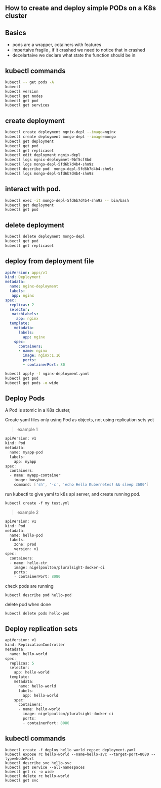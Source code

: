 ## How to create and deploy simple PODs on a K8s cluster

## Basics 



- pods are a wrapper, cotainers with features
- impertaive fragile , if it crashed we need to notice that in crashed 
- decelartaive we declare what state the function should be in 






## kubectl commands
```bash
kubectl -- get pods -A
kubectl 
kubectl version
kubectl get nodes
kubectl get pod
kubectl get services
```
## create deployment
```bash
kubectl create deployment ngnix-depl --image=nginx
kubectl create deployment mongo-depl --image=mongo
kubectl get deployment
kubectl get pod
kubectl get replicaset
kubectl edit deployment ngnix-depl
kubectl logs ngnix-deploymnet-9bf5cf8bd
kubectl logs mongo-depl-5fd6b7d4b4-shn9z
kubectl describe pod  mongo-depl-5fd6b7d4b4-shn9z
kubectl logs mongo-depl-5fd6b7d4b4-shn9z
```
## interact with pod.

```bash
kubectl exec -it mongo-depl-5fd6b7d4b4-shn9z -- bin/bash
kubectl get deployment
kubectl get pod
```
## delete deployment

```bash
kubectl delete deployment mongo-depl
kubectl get pod
kubectl get replicaset
```

## deploy from deployment file

```yaml
apiVersion: apps/v1
kind: Deployment
metadata:
  name: nginx-deployment
  labels:
   app: nginx
spec:
  replicas: 2 
  selector: 
   matchLabels:
     app: nginx
  template:
    metadata:
      labels:
        app: nginx 
    spec:
      containers:
      - name: nginx
        image: nginx:1.16
        ports:
        - containerPort: 80
```


```bash
kubectl apply -f nginx-deployment.yaml
kubectl get pod
kubectl get pods -o wide
```

## Deploy Pods

A Pod is atomic in a K8s cluster,

Create yaml files only using Pod as objects, not using replication sets yet

> example 1

```javascript
apiVersion: v1
kind: Pod
metadata:
  name: myapp-pod
  labels:
    app: myapp
spec:
  containers:
  - name: myapp-container
    image: busybox
    command: ['sh', '-c', 'echo Hello Kubernetes! && sleep 3600']
```

run kubectl to give yaml to k8s api server, and create running pod.

```console
kubectl create -f my test.yml
```
> example 2

```javascript
apiVersion: v1 
kind: Pod 
metadata:
  name: hello-pod
  labels:
    zone: prod
    version: v1
spec:
  containers:
  - name: hello-ctr
    image: nigelpoulton/pluralsight-docker-ci
    ports:
    - containerPort: 8080
```
check pods are running 

```console
kubectl describe pod hello-pod
```
delete pod when done

```console
kubectl delete pods hello-pod
```

## Deploy replication sets

```javascript
apiVersion: v1
kind: ReplicationController
metadata:
  name: hello-world
spec:
  replicas: 5
  selector:
    app: hello-world
  template:
    metadata:
      name: hello-world
      labels:
        app: hello-world
    spec:
      containers:
      - name: hello-world
        image: nigelpoulton/pluralsight-docker-ci
        ports:
        - containerPort: 8080
```

## kubectl commands

```console
kubectl create -f deploy_hello_world_repset_deployment.yaml
kubectl expose rc hello-world --name=hello-svc --target-port=8080 --type=NodePort
kubectl describe svc hello-svc
kubectl get service --all-namespaces
kubectl get rc -o wide
kubectl delete rc hello-world
kubectl get svc
````



